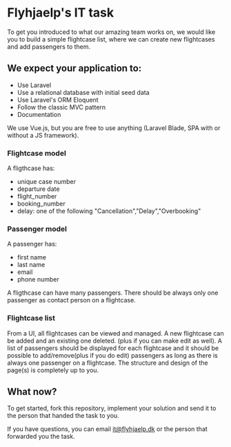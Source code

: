 # Flyhjaelp's IT task

To get you introduced to what our amazing team works on, we would like you to build a simple flightcase list, where we can create new flightcases and add passengers to them.

## We expect your application to:

* Use Laravel
* Use a relational database with initial seed data
* Use Laravel's ORM Eloquent
* Follow the classic MVC pattern
* Documentation

We use Vue.js, but you are free to use anything (Laravel Blade, SPA with or without a JS framework). 

### Flightcase model

A fligthcase has:
* unique case number
* departure date
* flight_number
* booking_number
* delay: one of the following "Cancellation","Delay","Overbooking"

### Passenger model

A passenger has:
* first name
* last name
* email
* phone number

A fligthcase can have many passengers. There should be always only one passenger as contact person on a flightcase.

### Flightcase list

From a UI, all flightcases can be viewed and managed. A new flightcase can be added and an existing one deleted. (plus if you can make edit as well). A list of passengers should be displayed for each flightcase and it should be possible to add/remove(plus if you do edit) passengers as long as there is always one passenger on a flightcase. The structure and design of the page(s) is completely up to you. 

## What now?

To get started, fork this repository, implement your solution and send it to the person that handed the task to you. 

If you have questions, you can email it@flyhjaelp.dk or the person that forwarded you the task.